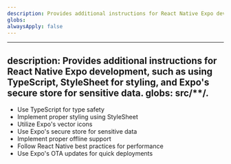 ```yaml
---
description: Provides additional instructions for React Native Expo development, such as using TypeScript, StyleSheet for styling, and Expo's secure store for sensitive data.
globs: 
alwaysApply: false
---
```

---
description: Provides additional instructions for React Native Expo development, such as using TypeScript, StyleSheet for styling, and Expo's secure store for sensitive data.
globs: src/**/*.*
---
- Use TypeScript for type safety
- Implement proper styling using StyleSheet
- Utilize Expo's vector icons
- Use Expo's secure store for sensitive data
- Implement proper offline support
- Follow React Native best practices for performance
- Use Expo's OTA updates for quick deployments